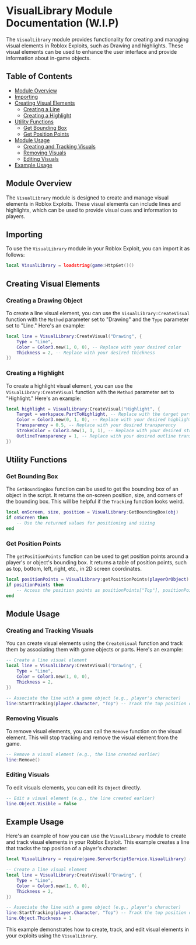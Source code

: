 # VisualLibrary Module Documentation (W.I.P)

The `VisualLibrary` module provides functionality for creating and managing visual elements in Roblox Exploits, such as Drawing and highlights. These visual elements can be used to enhance the user interface and provide information about in-game objects.

## Table of Contents

- [Module Overview](#module-overview)
- [Importing](#importing)
- [Creating Visual Elements](#creating-visual-elements)
  - [Creating a Line](#creating-a-line)
  - [Creating a Highlight](#creating-a-highlight)
- [Utility Functions](#utility-functions)
  - [Get Bounding Box](#get-bounding-box)
  - [Get Position Points](#get-position-points)
- [Module Usage](#module-usage)
  - [Creating and Tracking Visuals](#creating-and-tracking-visuals)
  - [Removing Visuals](#removing-visuals)
  - [Editing Visuals](#editing-visuals)
- [Example Usage](#example-usage)

## Module Overview

The `VisualLibrary` module is designed to create and manage visual elements in Roblox Exploits. These visual elements can include lines and highlights, which can be used to provide visual cues and information to players.

## Importing

To use the `VisualLibrary` module in your Roblox Exploit, you can import it as follows:

```lua
local VisualLibrary = loadstring(game:HttpGet()()
```

## Creating Visual Elements

### Creating a Drawing Object

To create a line visual element, you can use the `VisualLibrary:CreateVisual` function with the `Method` parameter set to "Drawing" and the `Type` parameter set to "Line." Here's an example:

```lua
local line = VisualLibrary:CreateVisual("Drawing", {
    Type = "Line",
    Color = Color3.new(1, 0, 0), -- Replace with your desired color
    Thickness = 2, -- Replace with your desired thickness
})
```

### Creating a Highlight

To create a highlight visual element, you can use the `VisualLibrary:CreateVisual` function with the `Method` parameter set to "Highlight." Here's an example:

```lua
local highlight = VisualLibrary:CreateVisual("Highlight", {
    Target = workspace.PartToHighlight, -- Replace with the target part to highlight
    Color = Color3.new(0, 1, 0), -- Replace with your desired highlight color
    Transparency = 0.5, -- Replace with your desired transparency
    StrokeColor = Color3.new(1, 1, 1), -- Replace with your desired stroke color
    OutlineTransparency = 1, -- Replace with your desired outline transparency
})
```

## Utility Functions

### Get Bounding Box

The `GetBoundingBox` function can be used to get the bounding box of an object in the script. It returns the on-screen position, size, and corners of the bounding box.
This will be helpful if the `Tracking` function looks weird.

```lua
local onScreen, size, position = VisualLibrary:GetBoundingBox(obj)
if onScreen then
    -- Use the returned values for positioning and sizing
end
```

### Get Position Points

The `getPositionPoints` function can be used to get position points around a player's or object's bounding box. It returns a table of position points, such as top, bottom, left, right, etc., in 2D screen coordinates.

```lua
local positionPoints = VisualLibrary:getPositionPoints(playerOrObject)
if positionPoints then
    -- Access the position points as positionPoints["Top"], positionPoints["Bottom"], etc.
end
```

## Module Usage

### Creating and Tracking Visuals

You can create visual elements using the `CreateVisual` function and track them by associating them with game objects or parts. Here's an example:

```lua
-- Create a line visual element
local line = VisualLibrary:CreateVisual("Drawing", {
    Type = "Line",
    Color = Color3.new(1, 0, 0),
    Thickness = 2,
})

-- Associate the line with a game object (e.g., player's character)
line:StartTracking(player.Character, "Top") -- Track the top position of the character
```

### Removing Visuals

To remove visual elements, you can call the `Remove` function on the visual element. This will stop tracking and remove the visual element from the game.

```lua
-- Remove a visual element (e.g., the line created earlier)
line:Remove()
```

### Editing Visuals

To edit visuals elements, you can edit its `Object` directly.

```lua
-- Edit a visual element (e.g., the line created earlier)
line.Object.Visible = false
```

## Example Usage

Here's an example of how you can use the `VisualLibrary` module to create and track visual elements in your Roblox Exploit. This example creates a line that tracks the top position of a player's character:

```lua
local VisualLibrary = require(game.ServerScriptService.VisualLibrary) -- Replace with the actual path

-- Create a line visual element
local line = VisualLibrary:CreateVisual("Drawing", {
    Type = "Line",
    Color = Color3.new(1, 0, 0),
    Thickness = 2,
})

-- Associate the line with a game object (e.g., player's character)
line:StartTracking(player.Character, "Top") -- Track the top position of the character
line.Object.Thickness = 1
```

This example demonstrates how to create, track, and edit visual elements in your exploits using the `VisualLibrary`.
